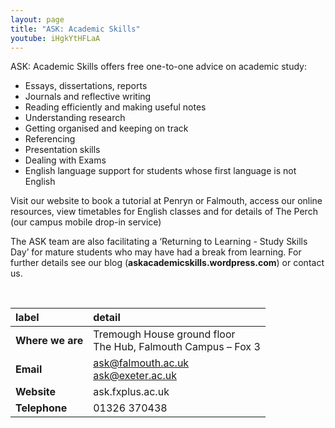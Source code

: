 ```yaml
---
layout: page
title: "ASK: Academic Skills"
youtube: iHgkYtHFLaA
---
```


ASK\: Academic Skills offers free one-to-one advice on academic study\:

* Essays, dissertations, reports
* Journals and reflective writing
* Reading efficiently and making useful notes
* Understanding research
* Getting organised and keeping on track
* Referencing
* Presentation skills
* Dealing with Exams
* English language support for students whose first language is not English

Visit our website to book a tutorial at Penryn or Falmouth, access our online resources, view timetables for English classes and for details of The Perch (our campus mobile drop-in service)

The ASK team are also facilitating a ‘Returning to Learning - Study Skills Day’ for mature students who may have had a break from learning. For further details see our blog (**askacademicskills.wordpress.com**) or contact us.

<br/>

|label|detail|
|:---------|:----------|
|**Where we are**|Tremough House ground floor<br/>The Hub, Falmouth Campus – Fox 3|
|**Email**|ask@falmouth.ac.uk<br/>ask@exeter.ac.uk|
|**Website**|ask.fxplus.ac.uk|
|**Telephone**|01326 370438|